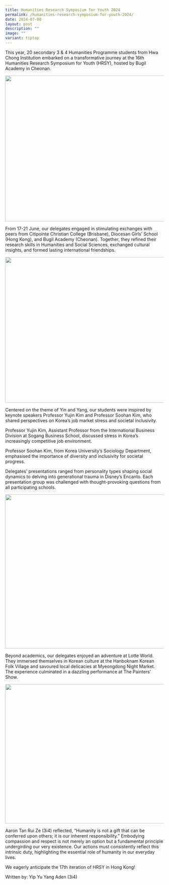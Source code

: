 ```yaml
---
title: Humanities Research Symposium for Youth 2024
permalink: /humanities-research-symposium-for-youth-2024/
date: 2024-07-08
layout: post
description: ""
image: ""
variant: tiptap
---
```

<p>This year, 20 secondary 3 &amp; 4 Humanities Programme students from Hwa
Chong Institution embarked on a transformative journey at the 16th Humanities
Research Symposium for Youth (HRSY), hosted by Bugil Academy in Cheonan.</p>
<div class="isomer-image-wrapper">
<img style="margin-left:0px;margin-top:0px;" height="463" width="618" src="https://lh7-us.googleusercontent.com/docsz/AD_4nXfhCeSCtOxVurzB3Cqau-8bRNlEQPAj8MjkOvkcarLf_HY2agi7X88WZ6PN182JLAIk0vzQJ9MyhcQsZ4m-MN4rdNyPrrXla_4LRgfQaj1muk8v75qxG2NW36E6my2kYsEUhLIyj2fMWoIMKmOaGpc7t4_s?key=NRMPR1UFGiCNdZdTj4JX2A">
</div>
<p>From 17-21 June, our delegates engaged in stimulating exchanges with peers
from Citipointe Christian College (Brisbane), Diocesan Girls’ School (Hong
Kong), and Bugil Academy (Cheonan). Together, they refined their research
skills in Humanities and Social Sciences, exchanged cultural insights,
and formed lasting international friendships.</p>
<div class="isomer-image-wrapper">
<img style="margin-left:0px;margin-top:0px;" height="462" width="617" src="https://lh7-us.googleusercontent.com/docsz/AD_4nXeRccip92NXnHtAxA2O4FX1JHeQwZ5nyKcxRndoAIbHp7Zmer-hW47Qtfv8TijirSoeoMDJpSLwJ6JLt1gGon-Wo4hiBt_Ryk7DLJJrLz9MMk326Byp34VHhMtQ4skkK7Ip1r4yJRokxqKA4GzSeMoD8r72?key=NRMPR1UFGiCNdZdTj4JX2A">
</div>
<p>Centered on the theme of Yin and Yang, our students were inspired by keynote
speakers Professor Yujin Kim and Professor Soohan Kim, who shared perspectives
on Korea’s job market stress and societal inclusivity.&nbsp;</p>
<p>Professor Yujin Kim, Assistant Professor from the International Business
Division at Sogang Business School, discussed stress in Korea’s increasingly
competitive job environment.&nbsp;</p>
<p>Professor Soohan Kim, from Korea University’s Sociology Department, emphasised
the importance of diversity and inclusivity for societal progress.</p>
<p>Delegates’ presentations ranged from personality types shaping social
dynamics to delving into generational trauma in Disney’s Encanto. Each
presentation group was challenged with thought-provoking questions from
all participating schools.</p>
<div class="isomer-image-wrapper">
<img style="margin-left:0px;margin-top:0px;" height="489" width="652" src="https://lh7-us.googleusercontent.com/docsz/AD_4nXehXfgOjCJtwqPxsHH6GOvN9ZT93UqSiLnfWDzpX-qHYok4xQ__zCh6HuQFmWVkosgGRmDvkGXOgqDfY3zFzM_hhBIc3OYtYqPcu8yVbZMlMJhExtKJvKaTuAq8Q7xJM7aFvtBbylma3C_zn1i7bc2DCymk?key=NRMPR1UFGiCNdZdTj4JX2A">
</div>
<p>Beyond academics, our delegates enjoyed an adventure at Lotte World. They
immersed themselves in Korean culture at the Hanboknam Korean Folk Village
and savoured local delicacies at Myeongdong Night Market. The experience
culminated in a dazzling performance at The Painters’ Show.</p>
<div class="isomer-image-wrapper">
<img style="margin-left:0px;margin-top:0px;" height="442" width="590" src="https://lh7-us.googleusercontent.com/docsz/AD_4nXd_g6r_1dzvKc_BjnqBJCxLrLV8Ga5mSpL_h0oY7abuLMu28mH30CnfZsCCr74xbOeceBqbmjBV9rSwhoFeelnq8efABaN7ghuWNbdGdpCqGyGpCDwm30sksgFFd0OwPwUjw_X4v2NaFCgJGqUNbbCik3Je?key=NRMPR1UFGiCNdZdTj4JX2A">
</div>
<p>Aaron Tan Rui Ze (3i4) reflected, “Humanity is not a gift that can be
conferred upon others; it is our inherent responsibility.” Embodying compassion
and respect is not merely an option but a fundamental principle undergirding
our very existence. Our actions must consistently reflect this intrinsic
duty, highlighting the essential role of humanity in our everyday lives.</p>
<p>We eagerly anticipate the 17th iteration of HRSY in Hong Kong!</p>
<p></p>
<p>Written by: Yip Yu Yang Aden (3i4)</p>
<p></p>
<p>
<br>
</p>
<p>
<br>
<br>
</p>